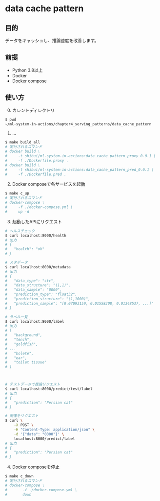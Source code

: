 # data cache pattern

## 目的

データをキャッシュし、推論速度を改善します。

## 前提

- Python 3.8以上
- Docker
- Docker compose

## 使い方

0. カレントディレクトリ

```sh
$ pwd
~/ml-system-in-actions/chapter4_serving_patterns/data_cache_pattern
```

1. ...

```sh
$ make build_all
# 実行されるコマンド
# docker build \
#     -t shibui/ml-system-in-actions:data_cache_pattern_proxy_0.0.1 \
#     -f ./Dockerfile.proxy .
# docker build \
#     -t shibui/ml-system-in-actions:data_cache_pattern_pred_0.0.1 \
#     -f ./Dockerfile.pred .
```

2. Docker composeで各サービスを起動

```sh
$ make c_up
# 実行されるコマンド
# docker-compose \
#     -f ./docker-compose.yml \
#     up -d
```

3. 起動したAPIにリクエスト

```sh
# ヘルスチェック
$ curl localhost:8000/health
# 出力
# {
#   "health": "ok"
# }

# メタデータ
$ curl localhost:8000/metadata
# 出力
# {
#   "data_type": "str",
#   "data_structure": "(1,1)",
#   "data_sample": "0000",
#   "prediction_type": "float32",
#   "prediction_structure": "(1,1000)",
#   "prediction_sample": "[0.07093159, 0.01558308, 0.01348537, ...]"
# }

# ラベル一覧
$ curl localhost:8000/label 
# 出力
# [
#   "background",
#   "tench",
#   "goldfish",
# ...
#   "bolete",
#   "ear",
#   "toilet tissue"
# ]



# テストデータで推論リクエスト
$ curl localhost:8000/predict/test/label
# 出力
# {
#   "prediction": "Persian cat"
# }

# 画像をリクエスト
$ curl \
    -X POST \
    -H "Content-Type: application/json" \
    -d '{"data": "0000"}' \
    localhost:8000/predict/label
# 出力
# {
#   "prediction": "Persian cat"
# }
```

4. Docker composeを停止

```sh
$ make c_down
# 実行されるコマンド
# docker-compose \
# 		-f ./docker-compose.yml \
# 		down
```
